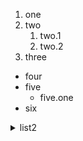 1. one
2. two
   1. two.1
   2. two.2
3. three

* four
* five
  * five.one
* six


<details>
  <summary>list2</summary>

1. file1
2. file 2
   1. file 2.0
   2. file 2.1
 
 *__this is drop down__*
 **hello**

</details>
